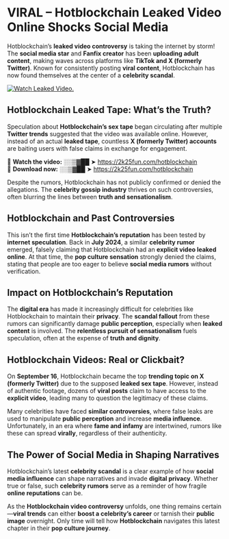 # VIRAL – Hotblockchain Leaked Video Online Shocks Social Media 

Hotblockchain’s **leaked video controversy** is taking the internet by storm! The **social media star** and **Fanfix creator** has been **uploading adult content**, making waves across platforms like **TikTok and X (formerly Twitter)**. Known for consistently posting **viral content**, Hotblockchain has now found themselves at the center of a **celebrity scandal**.  

[![Watch Leaked Video.](https://miro.medium.com/v2/resize:fit:828/format:webp/1*cilzJN44JGOrTw9NJCrNHA.gif "Watch Leaked Video")](https://2k25fun.com/hotblockchain)

## **Hotblockchain Leaked Tape: What’s the Truth?**  
Speculation about **Hotblockchain’s sex tape** began circulating after multiple **Twitter trends** suggested that the video was available online. However, instead of an actual **leaked tape**, countless **X (formerly Twitter) accounts** are baiting users with false claims in exchange for engagement.  

🔹 **Watch the video:** ░░▒▓██ ➤ https://2k25fun.com/hotblockchain  
🔹 **Download now:** ░░▒▓██ ➤ https://2k25fun.com/hotblockchain  

Despite the rumors, Hotblockchain has not publicly confirmed or denied the allegations. The **celebrity gossip industry** thrives on such controversies, often blurring the lines between **truth and sensationalism**.  

## **Hotblockchain and Past Controversies**  
This isn’t the first time **Hotblockchain’s reputation** has been tested by **internet speculation**. Back in **July 2024**, a similar **celebrity rumor** emerged, falsely claiming that Hotblockchain had an **explicit video leaked online**. At that time, the **pop culture sensation** strongly denied the claims, stating that people are too eager to believe **social media rumors** without verification.  

## **Impact on Hotblockchain’s Reputation**  
The **digital era** has made it increasingly difficult for celebrities like Hotblockchain to maintain their **privacy**. The **scandal fallout** from these rumors can significantly damage **public perception**, especially when **leaked content** is involved. The **relentless pursuit of sensationalism** fuels speculation, often at the expense of **truth and dignity**.  

## **Hotblockchain Videos: Real or Clickbait?**  
On **September 16**, Hotblockchain became the top **trending topic on X (formerly Twitter)** due to the supposed **leaked sex tape**. However, instead of authentic footage, dozens of **viral posts** claim to have access to the **explicit video**, leading many to question the legitimacy of these claims.  

Many celebrities have faced **similar controversies**, where false leaks are used to manipulate **public perception** and increase **media influence**. Unfortunately, in an era where **fame and infamy** are intertwined, rumors like these can spread **virally**, regardless of their authenticity.  

## **The Power of Social Media in Shaping Narratives**  
Hotblockchain’s latest **celebrity scandal** is a clear example of how **social media influence** can shape narratives and invade **digital privacy**. Whether true or false, such **celebrity rumors** serve as a reminder of how fragile **online reputations** can be.  

As the **Hotblockchain video controversy** unfolds, one thing remains certain—**viral trends** can either **boost a celebrity’s career** or tarnish their **public image** overnight. Only time will tell how **Hotblockchain** navigates this latest chapter in their **pop culture journey**. 